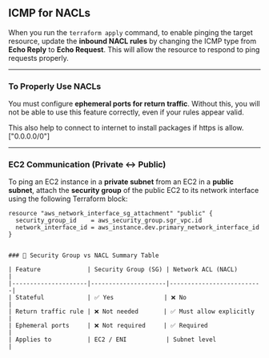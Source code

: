 ## ICMP for NACLs

When you run the `terraform apply` command, to enable pinging the target resource, update the **inbound NACL rules** by changing the ICMP type from **Echo Reply** to **Echo Request**. This will allow the resource to respond to ping requests properly.

---

### To Properly Use NACLs

You must configure **ephemeral ports for return traffic**. Without this, you will not be able to use this feature correctly, even if your rules appear valid.

This also help to connect to internet to install packages if https is allow. ["0.0.0.0/0"]

---

### EC2 Communication (Private ↔ Public)

To ping an EC2 instance in a **private subnet** from an EC2 in a **public subnet**, attach the **security group** of the public EC2 to its network interface using the following Terraform block:

```hcl
resource "aws_network_interface_sg_attachment" "public" {
  security_group_id    = aws_security_group.sgr_vpc.id
  network_interface_id = aws_instance.dev.primary_network_interface_id
}


### 🔄 Security Group vs NACL Summary Table

| Feature             | Security Group (SG) | Network ACL (NACL)      |
|---------------------|---------------------|--------------------------|
| Stateful            | ✅ Yes              | ❌ No                    |
| Return traffic rule | ❌ Not needed       | ✅ Must allow explicitly |
| Ephemeral ports     | ❌ Not required     | ✅ Required              |
| Applies to          | EC2 / ENI           | Subnet level             |
